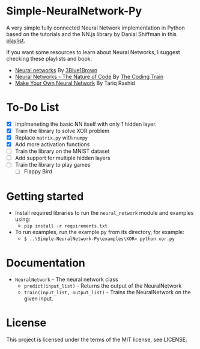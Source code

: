 # Simple-NeuralNetwork-Py

A very simple fully connected Neural Network implementation in Python based on the tutorials and the NN.js library by Danial Shiffman in this [playlist].

If you want some resources to learn about Neural Networks, I suggest checking these playlists and book:
* [Neural networks] By [3Blue1Brown]
* [Neural Networks - The Nature of Code] By [The Coding Train]
* [Make Your Own Neural Network] By Tariq Rashid

# To-Do List

* [x] Implmeneting the basic NN itself with only 1 hidden layer.
* [x] Train the library to solve XOR problem
* [x] Replace `matrix.py` with `numpy`
* [x] Add more activation functions
* [ ] Train the library on the MNIST dataset
* [ ] Add support for multiple hidden layers
* [ ] Train the library to play games
    * [ ] Flappy Bird

# Getting started
* Install required libraries to run the `neural_network` module and examples using:
    * `pip install -r requirements.txt`
* To run examples, run the example py from its directory, for example:
    * `$ ..\Simple-NeuralNetwork-Py\examples\XOR> python xor.py`

# Documentation

* `NeuralNetwork` - The neural network class
    * `predict(input_list)` - Returns the output of the NeuralNetwork
    * `train(input_list, output_list)` - Trains the NeuralNetwork on the given input.

# License

This project is licensed under the terms of the MIT license, see LICENSE.


[playlist]: <https://www.youtube.com/watch?v=XJ7HLz9VYz0&list=PLRqwX-V7Uu6aCibgK1PTWWu9by6XFdCfh>
[Neural networks]: <https://www.youtube.com/playlist?list=PLZHQObOWTQDNU6R1_67000Dx_ZCJB-3pi>
[3Blue1Brown]: <https://www.youtube.com/channel/UCYO_jab_esuFRV4b17AJtAw>
[Neural Networks - The Nature of Code]: <https://www.youtube.com/playlist?list=PLRqwX-V7Uu6aCibgK1PTWWu9by6XFdCfh>
[The Coding Train]: <https://www.youtube.com/channel/UCvjgXvBlbQiydffZU7m1_aw>
[Make Your Own Neural Network]: <https://www.amazon.com/Make-Your-Own-Neural-Network-ebook/dp/B01EER4Z4G/ref=as_li_ss_tl?ie=UTF8&qid=1498492463&sr=8-1&keywords=make+your+own+neural+network&linkCode=sl1&tag=natureofcode-20&linkId=0d10fdc485d6452bb7fc2b62ab4ffd31>
